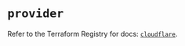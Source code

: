 # `provider`

Refer to the Terraform Registry for docs: [`cloudflare`](https://registry.terraform.io/providers/cloudflare/cloudflare/5.11.0/docs).
